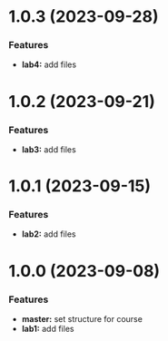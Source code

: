 # 1.0.3 (2023-09-28)

### Features

* **lab4:** add files

# 1.0.2 (2023-09-21)

### Features

* **lab3:** add files

# 1.0.1 (2023-09-15)

### Features

* **lab2:** add files

# 1.0.0 (2023-09-08)

### Features

* **master:** set structure for course
* **lab1:** add files



